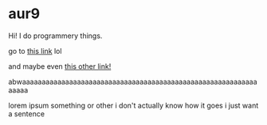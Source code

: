 # aur9
Hi! I do programmery things.

go to [this link](resume.html) lol

and maybe even [this other link!](cat.html)

abwaaaaaaaaaaaaaaaaaaaaaaaaaaaaaaaaaaaaaaaaaaaaaaaaaaaaaaaaaaaaaaaaa

lorem ipsum something or other i don't actually know how it goes i just want a sentence